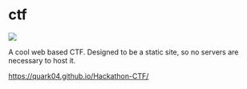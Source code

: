 # ctf

<img src="https://repository-images.githubusercontent.com/176038556/b0cbbb00-bada-11ea-8e75-fad3f4e13f94">

A cool web based CTF. Designed to be a static site, so no servers are necessary to host it. 


https://quark04.github.io/Hackathon-CTF/
